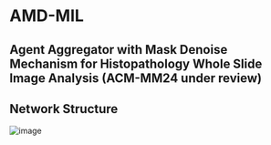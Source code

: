 # AMD-MIL



## Agent Aggregator with Mask Denoise Mechanism for Histopathology Whole Slide lmage Analysis (ACM-MM24 under review)

## Network Structure
![image](https://github.com/lingxitong/AMD_MIL/blob/main/network.png)
